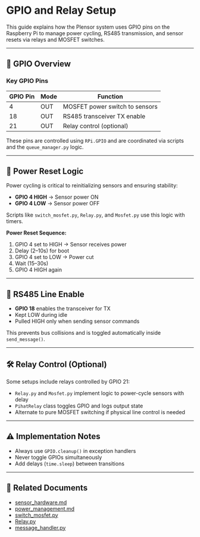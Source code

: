 # GPIO and Relay Setup

This guide explains how the Plensor system uses GPIO pins on the Raspberry Pi to manage power cycling, RS485 transmission, and sensor resets via relays and MOSFET switches.

---

## 🧩 GPIO Overview

### Key GPIO Pins

| GPIO Pin | Mode | Function                       |
|----------|------|--------------------------------|
| 4        | OUT  | MOSFET power switch to sensors |
| 18       | OUT  | RS485 transceiver TX enable    |
| 21       | OUT  | Relay control (optional)       |

These pins are controlled using `RPi.GPIO` and are coordinated via scripts and the `queue_manager.py` logic.

---

## 🔁 Power Reset Logic

Power cycling is critical to reinitializing sensors and ensuring stability:

- **GPIO 4 HIGH** → Sensor power ON
- **GPIO 4 LOW**  → Sensor power OFF

Scripts like `switch_mosfet.py`, `Relay.py`, and `Mosfet.py` use this logic with timers.

**Power Reset Sequence:**
1. GPIO 4 set to HIGH → Sensor receives power
2. Delay (2–10s) for boot
3. GPIO 4 set to LOW → Power cut
4. Wait (15–30s)
5. GPIO 4 HIGH again

---

## 🔄 RS485 Line Enable

- **GPIO 18** enables the transceiver for TX
- Kept LOW during idle
- Pulled HIGH only when sending sensor commands

This prevents bus collisions and is toggled automatically inside `send_message()`.

---

## 🛠 Relay Control (Optional)

Some setups include relays controlled by GPIO 21:

- `Relay.py` and `Mosfet.py` implement logic to power-cycle sensors with delay
- `PihatRelay` class toggles GPIO and logs output state
- Alternate to pure MOSFET switching if physical line control is needed

---

## ⚠️ Implementation Notes

- Always use `GPIO.cleanup()` in exception handlers
- Never toggle GPIOs simultaneously
- Add delays (`time.sleep`) between transitions

---

## 🔗 Related Documents

- [sensor_hardware.md](sensor_hardware.md)
- [power_management.md](power_management.md)
- [switch_mosfet.py](../code/measure-plensor/switch_mosfet.py)
- [Relay.py](../code/measure-plensor/Relay.py)
- [message_handler.py](../code/measure-plensor/message_handler.py)
